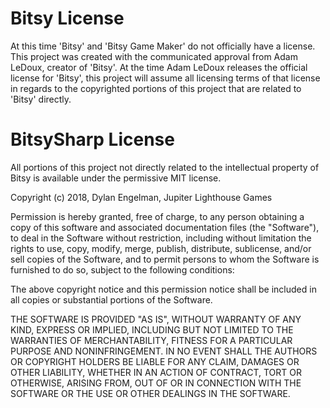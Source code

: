 # Bitsy License

At this time 'Bitsy' and 'Bitsy Game Maker' do not officially have a license. 
This project was created with the communicated approval from Adam LeDoux, creator of 'Bitsy'.
At the time Adam LeDoux releases the official license for 'Bitsy', this project will assume all licensing terms of that license in regards to the copyrighted portions of this project that are related to 'Bitsy' directly.

# BitsySharp License

All portions of this project not directly related to the intellectual property of Bitsy is available under the permissive MIT license.

Copyright (c) 2018, Dylan Engelman, Jupiter Lighthouse Games

Permission is hereby granted, free of charge, to any person obtaining a copy of this software and associated documentation files (the "Software"), to deal in the Software without restriction, including without limitation the rights to use, copy, modify, merge, publish, distribute, sublicense, and/or sell copies of the Software, and to permit persons to whom the Software is furnished to do so, subject to the following conditions:

The above copyright notice and this permission notice shall be included in all copies or substantial portions of the Software.

THE SOFTWARE IS PROVIDED "AS IS", WITHOUT WARRANTY OF ANY KIND, EXPRESS OR IMPLIED, INCLUDING BUT NOT LIMITED TO THE WARRANTIES OF MERCHANTABILITY, FITNESS FOR A PARTICULAR PURPOSE AND NONINFRINGEMENT. IN NO EVENT SHALL THE AUTHORS OR COPYRIGHT HOLDERS BE LIABLE FOR ANY CLAIM, DAMAGES OR OTHER LIABILITY, WHETHER IN AN ACTION OF CONTRACT, TORT OR OTHERWISE, ARISING FROM, OUT OF OR IN CONNECTION WITH THE SOFTWARE OR THE USE OR OTHER DEALINGS IN THE SOFTWARE.
